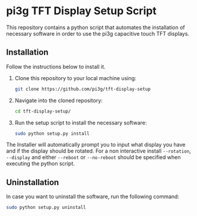 # pi3g TFT Display Setup Script

This repository contains a python script that automates the installation of necessary software in order to use the pi3g capacitive touch TFT displays. 

## Installation

Follow the instructions below to install it. 

1. Clone this repository to your local machine using:
    ```sh
    git clone https://github.com/pi3g/tft-display-setup
    ```
2. Navigate into the cloned repository:
    ```sh
    cd tft-display-setup/
    ```
3. Run the setup script to install the necessary software:
    ```sh
    sudo python setup.py install
    ```

The Installer will automatically prompt you to input what display you have and if the display should be rotated. For a non interactive install `--rotation`, `--display` and either `--reboot` or `--no-reboot` should be specified when executing the python script.

## Uninstallation

In case you want to uninstall the software, run the following command:

```sh
sudo python setup.py uninstall
```